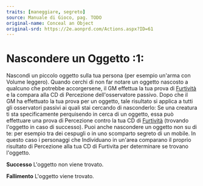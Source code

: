 ```yaml
---
traits: [maneggiare, segreto]
source: Manuale di Gioco, pag. TODO
original-name: Conceal an Object
original-srd: https://2e.aonprd.com/Actions.aspx?ID=61
---
```


# Nascondere un Oggetto :1:

Nascondi un piccolo oggetto sulla tua persona (per esempio un'arma con Volume
leggero). Quando cerchi di non far notare un oggetto nascosto a qualcuno che
potrebbe accorgersene, il GM effettua la tua prova di
[Furtività](/abilita/furtivita) e la compara alla CD di Percezione
dell'osservatore passivo. Dopo che il GM ha effettuato la tua prova per un
oggetto, tale risultato si applica a tutti gli osservatori passivi ai quali stai
cercando di nasconderlo: Se una creatura ti sta specificamente perquisendo in
cerca di un oggetto, essa può effettuare una prova di Percezione contro la tua
CD di [Furtività](/abilita/furtivita) (trovando l'oggetto in caso di successo).
Puoi anche nascondere un oggetto non su di te: per esempio tra dei cespugli o in
uno scomparto segreto di un mobile. In questo caso i personaggi che Individuano
in un'area comparano il proprio risultato di Percezione alla tua CD di Furtivita
per determinare se trovano l'oggetto.

**Successo** L'oggetto non viene trovato.

**Fallimento** L'oggetto viene trovato.
